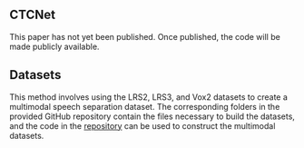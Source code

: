 ## CTCNet


This paper has not yet been published. Once published, the code will be made publicly available.

## Datasets

This method involves using the LRS2, LRS3, and Vox2 datasets to create a multimodal speech separation dataset. The corresponding folders in the provided GitHub repository contain the files necessary to build the datasets, and the code in the [repository](https://github.com/JusperLee/LRS3-For-Speech-Separation) can be used to construct the multimodal datasets.
